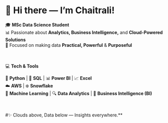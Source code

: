# 👋 Hi there — I’m Chaitrali!

🎓 **MSc Data Science Student**  
📊 Passionate about **Analytics, Business Intelligence,** and **Cloud-Powered Solutions**  
🎯 Focused on making data **Practical, Powerful** & **Purposeful**  
<br>
<br>

💻 **Tech & Tools**

🐍 **Python** | 🐘 **SQL** | 📊 **Power BI** | 📈 **Excel**  
☁️ **AWS** | ❄️ **Snowflake**  
🤖 **Machine Learning** | 🔍 **Data Analytics** | 🧠 **Business Intelligence (BI)**

<br>

#✨ Clouds above, Data below — Insights everywhere.**
